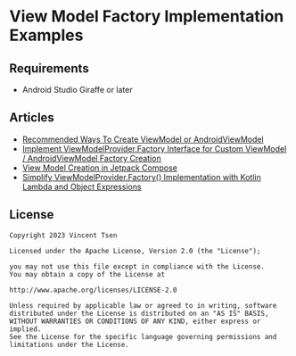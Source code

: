# View Model Factory Implementation Examples

## Requirements
- Android Studio Giraffe or later

## Articles
- [Recommended Ways To Create ViewModel or AndroidViewModel](https://vtsen.hashnode.dev/recommended-ways-to-create-viewmodel-or-androidviewmodel#heading-by-viewmodels-activityviewmodels)
- [Implement ViewModelProvider.Factory Interface for Custom ViewModel / AndroidViewModel Factory Creation](https://vtsen.hashnode.dev/implement-viewmodelproviderfactory-interface-for-custom-viewmodel-androidviewmodel-factory-creation)
- [View Model Creation in Jetpack Compose](https://vtsen.hashnode.dev/view-model-creation-in-jetpack-compose)
- [Simplify ViewModelProvider.Factory() Implementation with Kotlin Lambda and Object Expressions](https://vtsen.hashnode.dev/simplify-viewmodelproviderfactory-implementation-with-kotlin-lambda-and-object-expressions)

## License
```
Copyright 2023 Vincent Tsen

Licensed under the Apache License, Version 2.0 (the "License");

you may not use this file except in compliance with the License.
You may obtain a copy of the License at

http://www.apache.org/licenses/LICENSE-2.0

Unless required by applicable law or agreed to in writing, software
distributed under the License is distributed on an "AS IS" BASIS,
WITHOUT WARRANTIES OR CONDITIONS OF ANY KIND, either express or implied.
See the License for the specific language governing permissions and
limitations under the License.
```
